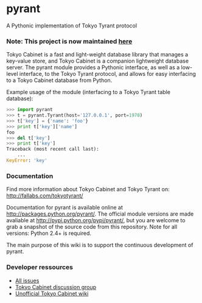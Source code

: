 # pyrant
A Pythonic implementation of Tokyo Tyrant protocol

### Note: This project is now maintained [here](https://bitbucket.org/neithere/pyrant/issues)
  

Tokyo Cabinet is a fast and light-weight database library that manages a key-value store, and Tokyo Cabinet is a companion lightweight database server. The pyrant module provides a Pythonic interface, as well as a low-level interface, to the Tokyo Tyrant protocol, and allows for easy interfacing to a Tokyo Cabinet database from Python.

Example usage of the module (interfacing to a Tokyo Tyrant table database):

```python
>>> import pyrant
>>> t = pyrant.Tyrant(host='127.0.0.1', port=1978)
>>> t['key'] = {'name': 'foo'}
>>> print t['key']['name']
foo
>>> del t['key']
>>> print t['key']
Traceback (most recent call last):
    ...
KeyError: 'key'
```

### Documentation

Find more information about Tokyo Cabinet and Tokyo Tyrant on: <http://fallabs.com/tokyotyrant/>

Documentation for pyrant is available online at <http://packages.python.org/pyrant/>. The official module versions are made avaliable at <http://pypi.python.org/pypi/pyrant/>, but you are welcome to grab a snapshot of the source code from this repository. Note for all versions: Python 2.4+ is required.

The main purpose of this wiki is to support the continuous development of pyrant.

### Developer ressources

 * [All issues](https://bitbucket.org/neithere/pyrant/issues)
 * [Tokyo Cabinet discussion group](https://groups.google.com/forum/?fromgroups#!forum/tokyocabinet-users)
 * [Unofficial Tokyo Cabinet wiki](http://tokyocabinetwiki.pbworks.com/w/page/23739738/FrontPage)
